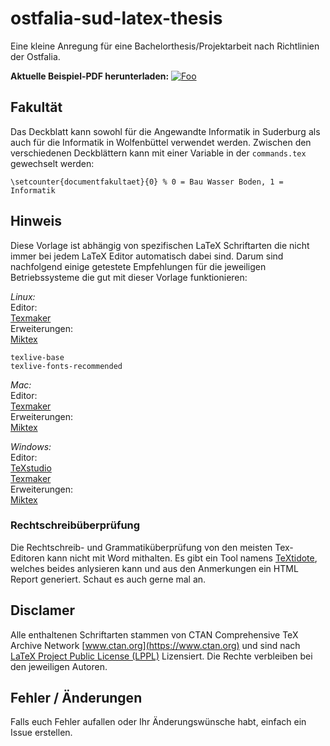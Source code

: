 ostfalia-sud-latex-thesis
============================
Eine kleine Anregung für eine Bachelorthesis/Projektarbeit nach Richtlinien der Ostfalia.

 **Aktuelle Beispiel-PDF herunterladen:** [![Foo](https://img.shields.io/badge/Download-PDF-green)](https://git-fkb.ostfalia.de/jkleimann_admin/Ostfalia-Latex-Vorlage/-/jobs/artifacts/master/raw/Hauptdokument.pdf?job=build)
 

## Fakultät
Das Deckblatt kann sowohl für die Angewandte Informatik in Suderburg als auch für die Informatik in Wolfenbüttel verwendet werden.
Zwischen den verschiedenen Deckblättern kann mit einer Variable in der ```commands.tex``` gewechselt werden:
```
\setcounter{documentfakultaet}{0} % 0 = Bau Wasser Boden, 1 = Informatik
```

## Hinweis
Diese Vorlage ist abhängig von spezifischen LaTeX Schriftarten die nicht immer bei jedem LaTeX Editor automatisch dabei sind.
Darum sind nachfolgend einige getestete Empfehlungen für die jeweiligen Betriebssysteme die gut mit dieser Vorlage funktionieren:

*Linux:*\
Editor:\
[Texmaker](https://www.xm1math.net/texmaker/index.html)
\
Erweiterungen:\
[Miktex](https://miktex.org/download)
```
texlive-base
texlive-fonts-recommended
```

*Mac:*\
Editor:\
[Texmaker](https://www.xm1math.net/texmaker/index.html)
\
Erweiterungen:
\
[Miktex](https://miktex.org/download)

*Windows:*\
Editor:\
[TeXstudio](https://www.texstudio.org/)
\
[Texmaker](https://www.xm1math.net/texmaker/index.html)
\
Erweiterungen:
\
[Miktex](https://miktex.org/download)

### Rechtschreibüberprüfung
Die Rechtschreib- und Grammatiküberprüfung von den meisten Tex-Editoren kann nicht mit Word mithalten.
Es gibt ein Tool namens [TeXtidote](https://github.com/sylvainhalle/textidote), welches beides anlysieren kann und aus den Anmerkungen ein HTML Report generiert. Schaut es auch gerne mal an.

## Disclamer
Alle enthaltenen Schriftarten stammen von CTAN Comprehensive TeX Archive Network [www.ctan.org](https://www.ctan.org)
und sind nach [LaTeX Project Public License (LPPL)](https://www.ctan.org/license/lppl1.3c) Lizensiert.
Die Rechte verbleiben bei den jeweiligen Autoren.

## Fehler / Änderungen
Falls euch Fehler aufallen oder Ihr Änderungswünsche habt, einfach ein Issue erstellen.
